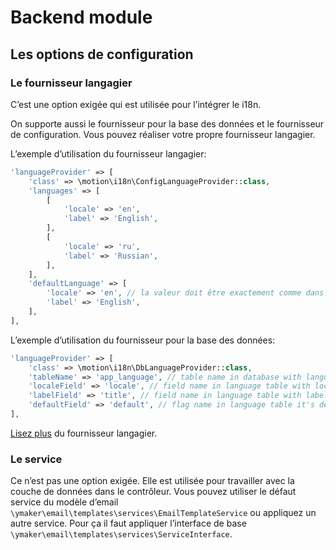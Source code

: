 Backend module
==============

## Les options de configuration

### Le fournisseur langagier

C’est une option exigée qui est utilisée pour l’intégrer le i18n.

On supporte aussi le fournisseur pour la base des données et le fournisseur de configuration.
Vous pouvez réaliser votre propre fournisseur langagier.

L’exemple d’utilisation du fournisseur langagier:

```php
'languageProvider' => [
    'class' => \motion\i18n\ConfigLanguageProvider::class,
    'languages' => [
        [
            'locale' => 'en',
            'label' => 'English',
        ],
        [
            'locale' => 'ru',
            'label' => 'Russian',
        ],
    ],
    'defaultLanguage' => [
        'locale' => 'en', // la valeur doit être exactement comme dans la propriété de la langue
        'label' => 'English',
    ],
],
```

L’exemple d’utilisation du fournisseur pour la base des données:

```php
'languageProvider' => [
    'class' => \motion\i18n\DbLanguageProvider::class,
    'tableName' => 'app_language', // table name in database with languages
    'localeField' => 'locale', // field name in language table with locale
    'labelField' => 'title', // field name in language table with label
    'defaultField' => 'default', // flag name in language table it's default language
],
```

[Lisez plus](https://github.com/motion/yii2-language-provider) du fournisseur langagier.

### Le service

Ce n’est pas une option exigée. Elle est utilisée pour travailler avec la couche de données dans le contrôleur.
Vous pouvez utiliser le défaut service du modèle d’email `\ymaker\email\templates\services\EmailTemplateService`
ou appliquez un autre service. Pour ça il faut appliquer l’interface de base `\ymaker\email\templates\services\ServiceInterface`.
